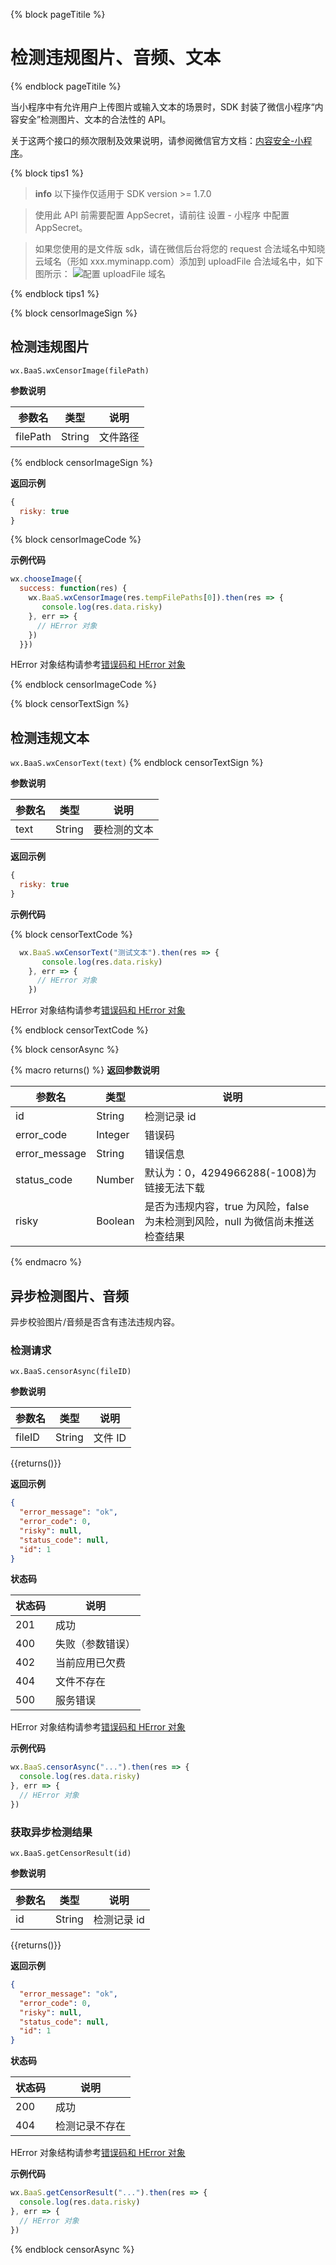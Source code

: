 {% block pageTitile %}
# 检测违规图片、音频、文本
{% endblock pageTitile %}

当小程序中有允许用户上传图片或输入文本的场景时，SDK 封装了微信小程序“内容安全”检测图片、文本的合法性的 API。

关于这两个接口的频次限制及效果说明，请参阅微信官方文档：[内容安全-小程序](https://developers.weixin.qq.com/miniprogram/dev/api/imgSecCheck.html)。

{% block tips1 %}

> **info**
> 以下操作仅适用于 SDK version >= 1.7.0

> 使用此 API 前需要配置 AppSecret，请前往 设置 - 小程序 中配置 AppSecret。

> 如果您使用的是文件版 sdk，请在微信后台将您的 request 合法域名中知晓云域名（形如 xxx.myminapp.com）添加到 uploadFile 合法域名中，如下图所示：
> ![配置 uploadFile 域名](https://s3.cn-north-1.amazonaws.com.cn/sso-media/baas/request-domain.png)

{% endblock tips1 %}

{% block censorImageSign %}

## 检测违规图片

`wx.BaaS.wxCensorImage(filePath)`

**参数说明**

| 参数名   | 类型   | 说明     |
|----------|--------|----------|
| filePath | String | 文件路径 |

{% endblock censorImageSign %}

**返回示例**

```javascript
{
  risky: true
}
```

{% block censorImageCode %}

**示例代码**
```javascript
wx.chooseImage({
  success: function(res) {
    wx.BaaS.wxCensorImage(res.tempFilePaths[0]).then(res => {
       console.log(res.data.risky)
    }, err => {
      // HError 对象
    })
  }})
```

HError 对象结构请参考[错误码和 HError 对象](./error-code.md)

{% endblock censorImageCode %}

{% block censorTextSign %}

## 检测违规文本

`wx.BaaS.wxCensorText(text)`
{% endblock censorTextSign %}

**参数说明**

| 参数名   | 类型   | 说明     |
|----------|--------|----------|
| text     | String | 要检测的文本 |

**返回示例**

```javascript
{
  risky: true
}
```
**示例代码**

{% block censorTextCode %}

```javascript
  wx.BaaS.wxCensorText("测试文本").then(res => {
       console.log(res.data.risky)
    }, err => {
      // HError 对象
    })
```

HError 对象结构请参考[错误码和 HError 对象](./error-code.md)

{% endblock censorTextCode %}

{% block censorAsync %}

{% macro returns() %}
**返回参数说明**

| 参数名   | 类型   | 说明     |
|----------|--------|----------|
| id            | String | 检测记录 id  |
| error_code    | Integer | 错误码 |
| error_message | String | 错误信息  |
| status_code   | Number | 默认为：0，4294966288(-1008)为链接无法下载  |
| risky         | Boolean | 是否为违规内容，true 为风险，false 为未检测到风险，null 为微信尚未推送检查结果  |
{% endmacro %}

## 异步检测图片、音频

异步校验图片/音频是否含有违法违规内容。

### 检测请求

`wx.BaaS.censorAsync(fileID)`

**参数说明**

| 参数名   | 类型   | 说明     |
|----------|--------|----------|
| fileID   | String | 文件 ID  |

{{returns()}}

**返回示例**

```json
{
  "error_message": "ok",
  "error_code": 0,
  "risky": null,
  "status_code": null,
  "id": 1
}
```

**状态码**

| 状态码   | 说明     |
|----------|----------|
| 201      | 成功     |
| 400      | 失败（参数错误）|
| 402      | 当前应用已欠费  |
| 404      | 文件不存在      |
| 500      | 服务错误        |

HError 对象结构请参考[错误码和 HError 对象](./error-code.md)

**示例代码**

```javascript
wx.BaaS.censorAsync("...").then(res => {
  console.log(res.data.risky)
}, err => {
  // HError 对象
})
```

### 获取异步检测结果

`wx.BaaS.getCensorResult(id)`

**参数说明**

| 参数名   | 类型   | 说明     |
|----------|--------|----------|
| id       | String | 检测记录 id |

{{returns()}}

**返回示例**

```json
{
  "error_message": "ok",
  "error_code": 0,
  "risky": null,
  "status_code": null,
  "id": 1
}
```

**状态码**

| 状态码   | 说明     |
|----------|----------|
| 200      | 成功     |
| 404      | 检测记录不存在 |

HError 对象结构请参考[错误码和 HError 对象](./error-code.md)

**示例代码**

```javascript
wx.BaaS.getCensorResult("...").then(res => {
  console.log(res.data.risky)
}, err => {
  // HError 对象
})
```

{% endblock censorAsync %}
